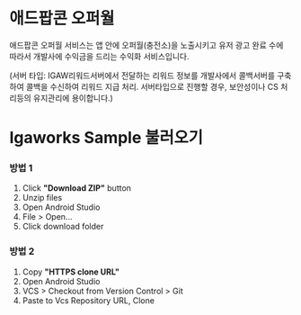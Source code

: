 # 애드팝콘 오퍼월
애드팝콘 오퍼월 서비스는 앱 안에 오퍼월(충전소)을 노출시키고 유저 광고 완료 수에 따라서 개발사에 수익금을 드리는 수익화 서비스입니다.

(서버 타입: IGAW리워드서버에서 전달하는 리워드 정보를 개발사에서 콜백서버를 구축하여 콜백을 수신하여 리워드 지급 처리. 서버타입으로 진행할 경우, 보안성이나 CS 처리등의 유지관리에 용이합니다.)

# Igaworks Sample 불러오기
### 방법 1
1. Click **"Download ZIP"** button
1. Unzip files
1. Open Android Studio
1. File > Open...
1. Click download folder

### 방법 2
1. Copy **"HTTPS clone URL"**
1. Open Android Studio
1. VCS > Checkout from Version Control > Git
1. Paste to Vcs Repository URL, Clone
